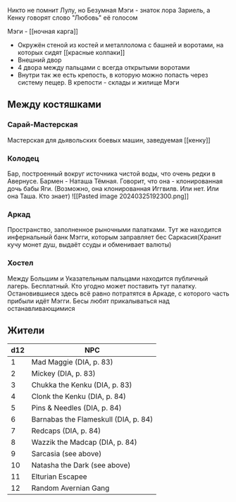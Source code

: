 Никто не помнит Лулу, но Безумная Мэги - знаток лора Зариель, а Кенку говорят слово "Любовь" её голосом

Мэги - [[ночная карга]]

- Окружён стеной из костей и металлолома с башней и воротами, на которых сидят [[красные колпаки]]
- Внешний двор
- 4 двора между пальцами с всегда открытыми воротами
- Внутри так же есть крепость, в которую можно попасть через систему пещер. В крепости - склады и жилище Мэги

## Между костяшками
### Сарай-Мастерская
Мастерская для дьявольских боевых машин, заведуемая [[кенку]]
### Колодец
Бар, построенный вокруг источника чистой воды, что очень редки в Авернусе.
Бармен - Наташа Тёмная. Говорит, что она - клонированная дочь бабы Яги. (Возможно, она клонированная Иггвилв. Или нет. Или она Таша. Кто знает)
![[Pasted image 20240325192300.png]]
### Аркад
Пространство, заполненное рыночными палатками. Тут же находится инфернальный банк Мэгги, которым заправляет бес Саркасия(Хранит кучу монет душ, выдаёт ссуды и обменивает валюты)
### Хостел
Между Большим и Указательным пальцами находится публичный лагерь. Бесплатный. Кто угодно может поставить тут палатку. Остановившиеся здесь всё равно потратятся в Аркаде, с которого часть прибыли идёт Мэгги. Бесы любят прикалываться над останавливающимися

## Жители
| **d12** | **NPC**                              |
| ------- | ------------------------------------ |
| 1       | Mad Maggie (DIA, p. 83)              |
| 2       | Mickey (DIA, p. 83)                  |
| 3       | Chukka the Kenku (DIA, p. 83)        |
| 4       | Clonk the Kenku (DIA, p. 84)         |
| 5       | Pins & Needles (DIA, p. 84)          |
| 6       | Barnabas the Flameskull (DIA, p. 84) |
| 7       | Redcaps (DIA, p. 84)                 |
| 8       | Wazzik the Madcap (DIA, p. 84)       |
| 9       | Sarcasia (see above)                 |
| 10      | Natasha the Dark (see above)         |
| 11      | Elturian Escapee                     |
| 12      | Random Avernian Gang                 |